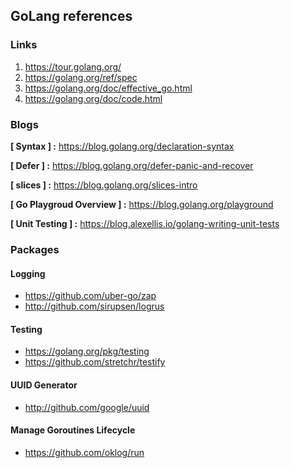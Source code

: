 ## GoLang references

### Links
1. https://tour.golang.org/
2. https://golang.org/ref/spec
3. https://golang.org/doc/effective_go.html
4. https://golang.org/doc/code.html

### Blogs

**[ Syntax ] :** https://blog.golang.org/declaration-syntax

**[ Defer ] :** https://blog.golang.org/defer-panic-and-recover

**[ slices ] :** https://blog.golang.org/slices-intro

**[ Go Playgroud Overview ] :** https://blog.golang.org/playground

**[ Unit Testing ] :** https://blog.alexellis.io/golang-writing-unit-tests

### Packages

#### Logging
* https://github.com/uber-go/zap
* http://github.com/sirupsen/logrus

#### Testing
* https://golang.org/pkg/testing
* https://github.com/stretchr/testify

#### UUID Generator
* http://github.com/google/uuid

#### Manage Goroutines Lifecycle
* https://github.com/oklog/run
